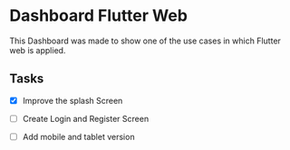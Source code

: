 # Dashboard Flutter Web

This Dashboard was made to show one of the use cases in which Flutter web is applied.


## Tasks

- [x] Improve the splash Screen
- [ ] Create Login and Register Screen 
- [ ] Add mobile and tablet version

